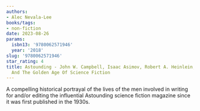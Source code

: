 ```yaml
---
authors:
- Alec Nevala-Lee
books/tags:
- non-fiction
date: 2023-08-26
params:
  isbn13: '9780062571946'
  year: '2018'
slug: '9780062571946'
star_rating: 4
title: Astounding - John W. Campbell, Isaac Asimov, Robert A. Heinlein, L. Ron Hubbard,
  And The Golden Age Of Science Fiction
---
```


A compelling historical portrayal of the lives of the men involved in writing for and/or editing the influential Astounding science fiction magazine since it was first published in the 1930s.

<!--more-->